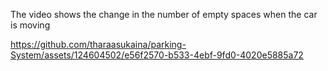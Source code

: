 The video shows the change in the number of empty spaces when the car is moving

https://github.com/tharaasukaina/parking-System/assets/124604502/e56f2570-b533-4ebf-9fd0-4020e5885a72

